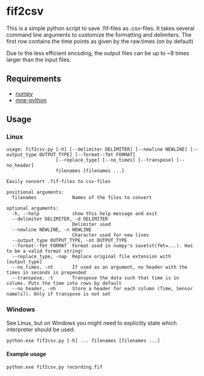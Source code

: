 # fif2csv
This is a simple python script to save .fif-files as .csv-files.
It takes several command line arguments to customize the formatting and delimiters.
The first row contains the time points as given by the raw.times (on by default)

Due to the less efficient encoding, the output files can be up to ~8 times larger than the input files.

## Requirements
- [numpy](https://numpy.org/)
- [mne-python](https://mne.tools/stable/index.html#)

## Usage
### Linux
```
usage: fif2csv.py [-h] [--delimiter DELIMITER] [--newline NEWLINE] [--output_type OUTPUT_TYPE] [--format--fmt FORMAT]
                  [--replace_type] [--no_times] [--transpose] [--no_header]
                  filenames [filenames ...]

Easily convert .fif-files to csv-files

positional arguments:
  filenames             Names of the files to convert

optional arguments:
  -h, --help            show this help message and exit
  --delimiter DELIMITER, -d DELIMITER
                        Delimiter used
  --newline NEWLINE, -n NEWLINE
                        Character used for new lines
  --output_type OUTPUT_TYPE, -ot OUTPUT_TYPE
  --format--fmt FORMAT  Format used in numpy's savetxt(fmt=...). Has to be a valid format string!
  --replace_type, -nap  Replace original file extension with [output_type]
  --no_times, -nt       If used as an argument, no header with the times in seconds is prepended
  --transpose, -t       Transpose the data such that time is in colums. Puts the time into rows by default
  --no_header, -nh      Store a header for each column (Time, Sensor name(s)). Only if transpose is not set
```

### Windows
See Linux, but on Windows you might need to explicitly state which interpreter should be used:
```shell
python.exe fif2csv.py [-h] ... filenames [filenames ...]
```

#### Example usage
```shell
python.exe fif2csv.py recording.fif
```